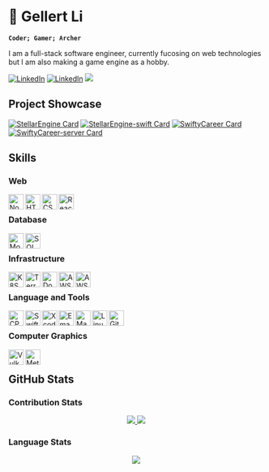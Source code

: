# :bow_and_arrow: Gellert Li

**`Coder; Gamer; Archer`**

I am a full-stack software engineer, currently fucosing on web technologies but I am also making a game engine as a hobby. 

[![LinkedIn](https://img.shields.io/badge/-LinkedIn-0A66C2?logo=linkedin&logoColor=white&style=flat)](https://www.linkedin.com/in/gellert-li-458679a5/)
[![LinkedIn](https://img.shields.io/badge/-Instagram-E4405F?logo=instagram&logoColor=white&style=flat)](https://www.instagram.com/gellertli/)
![](https://komarev.com/ghpvc/?username=gellert5225&style=flat)

## Project Showcase

[![StellarEngine Card](https://github-readme-stats.vercel.app/api/pin/?username=gellert5225&repo=stellarengine&theme=nord)](https://github.com/Gellert5225/StellarEngine)
[![StellarEngine-swift Card](https://github-readme-stats.vercel.app/api/pin/?username=gellert5225&repo=stellarengine-swift&theme=nord)](https://github.com/Gellert5225/StellarEngine-Swift)
[![SwiftyCareer Card](https://github-readme-stats.vercel.app/api/pin/?username=gellert5225&repo=swiftycareer&theme=nord)](https://github.com/Gellert5225/SwiftyCareer)
[![SwiftyCareer-server Card](https://github-readme-stats.vercel.app/api/pin/?username=gellert5225&repo=swiftycareer-web&theme=nord)](https://github.com/Gellert5225/swiftycareer-web)

## Skills

### Web

<img align="left" alt="Node" height="30px" src="https://img.shields.io/badge/-NodeJS-3b4252?logo=node.js&logoColor=white&style=flat"/>
<img align="left" alt="HTML" height="30px" src="https://img.shields.io/badge/-HTML-3b4252?logo=html5&logoColor=white&style=flat"/>
<img align="left" alt="CSS" height="30px" src="https://img.shields.io/badge/-CSS-3b4252?logo=css3&logoColor=white&style=flat"/>
<img align="left" alt="React" height="30px" src="https://img.shields.io/badge/-React-3b4252?logo=react&logoColor=white&style=flat"/>
<br/>

### Database

<img align="left" alt="Mongo" height="30px" src="https://img.shields.io/badge/-MongoDB-3b4252?logo=mongodb&logoColor=white&style=flat"/>
<img align="left" alt="SQL" height="30px" src="https://img.shields.io/badge/-MySQL-3b4252?logo=mysql&logoColor=white&style=flat"/>
<br/>

### Infrastructure

<img align="left" alt="K8S" height="30px" src="https://img.shields.io/badge/-Kubernetes-3b4252?logo=kubernetes&logoColor=white&style=flat"/>
<img align="left" alt="Terraform" height="30px" src="https://img.shields.io/badge/-Terraform-3b4252?logo=Terraform&logoColor=white&style=flat"/>
<img align="left" alt="Docker" height="30px" src="https://img.shields.io/badge/-Docker-3b4252?logo=Docker&logoColor=white&style=flat"/>
<img align="left" alt="AWS" height="30px" src="https://img.shields.io/badge/-AWS-3b4252?logo=amazon-aws&logoColor=white&style=flat"/>
<img align="left" alt="AWS" height="30px" src="https://img.shields.io/badge/-Nginx-3b4252?logo=nginx&logoColor=white&style=flat"/>
<br/>

### Language and Tools

<img align="left" alt="CPP" height="30px" src="https://img.shields.io/badge/-C++-3b4252?logo=c%2B%2B&logoColor=white&style=flat"/>
<img align="left" alt="Swift" height="30px" src="https://img.shields.io/badge/-Swift-3b4252?logo=swift&logoColor=white&style=flat"/>
<img align="left" alt="Xcode" height="30px" src="https://img.shields.io/badge/-Xcode-3b4252?logo=xcode&logoColor=white&style=flat"/>
<img align="left" alt="Emacs" height="30px" src="https://img.shields.io/badge/-Emacs-3b4252?logo=gnu-emacs&logoColor=white&style=flat"/>
<img align="left" alt="Make" height="30px" src="https://img.shields.io/badge/-Makefile-3b4252?logo=gnu&logoColor=white&style=flat"/>
<img align="left" alt="Linux" height="30px" src="https://img.shields.io/badge/-Linux-3b4252?logo=linux&logoColor=white&style=flat"/>
<img align="left" alt="Git" height="30px" src="https://img.shields.io/badge/-Git-3b4252?logo=git&logoColor=white&style=flat"/>
<br/>

### Computer Graphics

<img align="left" alt="Vulkan" height="30px" src="https://img.shields.io/badge/-Vulkan-3b4252?logo=vulkan&logoColor=white&style=flat"/>
<img align="left" alt="Metal" height="30px" src="https://img.shields.io/badge/-Metal-3b4252?&style=flat"/>

<br/>

## GitHub Stats

### Contribution Stats

<p align="center">
  <a href="#">
    <img src="https://github-readme-stats.vercel.app/api?username=gellert5225&show_icons=true&theme=nord"/>
    <img src="http://github-readme-streak-stats.herokuapp.com?user=gellert5225&theme=nord"/>
  </a>
</p>

### Language Stats

<p align="center">
  <a href="#">
    <img src="https://github-readme-stats.vercel.app/api/top-langs/?username=gellert5225&theme=nord&langs_count=5"/>
  </a>
</p>
